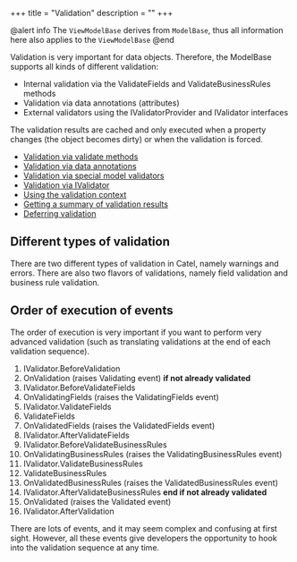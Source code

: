 +++
title = "Validation" 
description = ""
+++

@alert info
The `ViewModelBase` derives from `ModelBase`, thus all information here also applies to the `ViewModelBase`
@end

Validation is very important for data objects. Therefore, the ModelBase supports all kinds of different validation:

-   Internal validation via the ValidateFields and ValidateBusinessRules methods
-   Validation via data annotations (attributes)
-   External validators using the IValidatorProvider and IValidator interfaces

The validation results are cached and only executed when a property changes (the object becomes dirty) or when the validation is forced.

-   [Validation via validate methods](./validation-via-validate-method.md)
-   [Validation via data annotations](./validation-via-data-annotations.md)
-   [Validation via special model validators](./validation-via-special-model-validators.md)
-   [Validation via IValidator](./validation-via-ivalidator.md)
-   [Using the validation context](./using-validation-context.md)
-   [Getting a summary of validation results](./getting-summary-of-validation-results.md)
-   [Deferring validation](./deferring-validation.md)

## Different types of validation

There are two different types of validation in Catel, namely warnings and errors. There are also two flavors of validations, namely field validation and business rule validation.

## Order of execution of events

The order of execution is very important if you want to perform very advanced validation (such as translating validations at the end of each validation sequence).

1.  IValidator.BeforeValidation
2.  OnValidation (raises Validating event)
    **if not already validated**
3.  IValidator.BeforeValidateFields
4.  OnValidatingFields (raises the ValidatingFields event)
5.  IValidator.ValidateFields
6.  ValidateFields
7.  OnValidatedFields (raises the ValidatedFields event)
8.  IValidator.AfterValidateFields
9.  IValidator.BeforeValidateBusinessRules
10. OnValidatingBusinessRules (raises the ValidatingBusinessRules event)
11. IValidator.ValidateBusinessRules
12. ValidateBusinessRules
13. OnValidatedBusinessRules (raises the ValidatedBusinessRules event)
14. IValidator.AfterValidateBusinessRules
    **end if not already validated**
15. OnValidated (raises the Validated event)
16. IValidator.AfterValidation

There are lots of events, and it may seem complex and confusing at first sight. However, all these events give developers the opportunity to hook into the validation sequence at any time.

